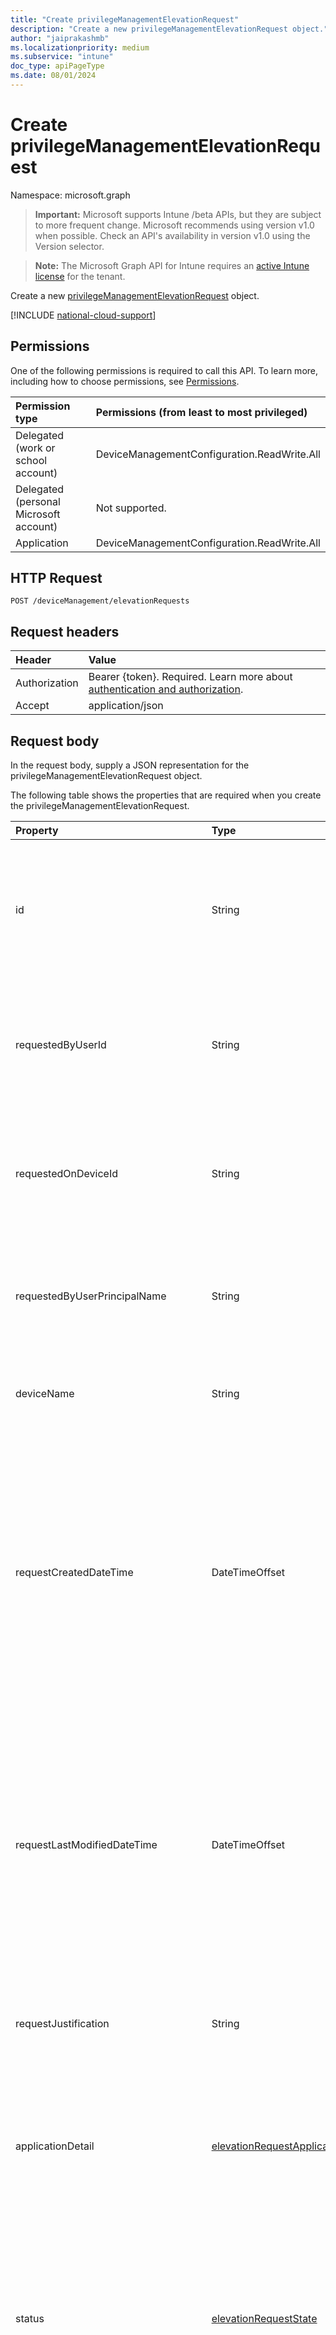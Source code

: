 ```yaml
---
title: "Create privilegeManagementElevationRequest"
description: "Create a new privilegeManagementElevationRequest object."
author: "jaiprakashmb"
ms.localizationpriority: medium
ms.subservice: "intune"
doc_type: apiPageType
ms.date: 08/01/2024
---
```


# Create privilegeManagementElevationRequest

Namespace: microsoft.graph

> **Important:** Microsoft supports Intune /beta APIs, but they are subject to more frequent change. Microsoft recommends using version v1.0 when possible. Check an API's availability in version v1.0 using the Version selector.

> **Note:** The Microsoft Graph API for Intune requires an [active Intune license](https://go.microsoft.com/fwlink/?linkid=839381) for the tenant.

Create a new [privilegeManagementElevationRequest](../resources/intune-epmgraphapiservice-privilegemanagementelevationrequest.md) object.

[!INCLUDE [national-cloud-support](../../includes/all-clouds.md)]

## Permissions
One of the following permissions is required to call this API. To learn more, including how to choose permissions, see [Permissions](/graph/permissions-reference).

|Permission type|Permissions (from least to most privileged)|
|:---|:---|
|Delegated (work or school account)|DeviceManagementConfiguration.ReadWrite.All|
|Delegated (personal Microsoft account)|Not supported.|
|Application|DeviceManagementConfiguration.ReadWrite.All|

## HTTP Request
<!-- {
  "blockType": "ignored"
}
-->
``` http
POST /deviceManagement/elevationRequests
```

## Request headers
|Header|Value|
|:---|:---|
|Authorization|Bearer {token}. Required. Learn more about [authentication and authorization](/graph/auth/auth-concepts).|
|Accept|application/json|

## Request body
In the request body, supply a JSON representation for the privilegeManagementElevationRequest object.

The following table shows the properties that are required when you create the privilegeManagementElevationRequest.

|Property|Type|Description|
|:---|:---|:---|
|id|String|The Unique identifier for elevation requests. This id is assigned at elevation request creation time and is auto generated.For example: 'A482366F-80DA-406F-97DB-E7AAC7DC8BEA'. Returned by default. Read-only|
|requestedByUserId|String|The Azure Active Directory (AAD) identifier of the end user who is requesting this elevation. For example: 'F1A57311-B9EB-45B7-9415-8555E68EDC9E'. Returned by default. Read-only.|
|requestedOnDeviceId|String|The Intune Device Identifier of the managed device used to initiate the elevation request. For example: '90F5F6E8-CA09-4811-97F6-4D0DD532D916'. Returned by default. Read-only.|
|requestedByUserPrincipalName|String|The User Principal Name (UPN) of the end user who requested this elevation. For example: 'user1@contoso.com'. Returned by default. Read-only.|
|deviceName|String|The device name used to initiate the elevation request. For example: 'cotonso-laptop'. Returned by default. Read-only.|
|requestCreatedDateTime|DateTimeOffset|The date and time when the elevation request was submitted/created. The value cannot be modified and is automatically populated when the elevation request is submitted/created. The Timestamp type represents date and time information using ISO 8601 format and is always in UTC time. For example, midnight UTC on Jan 1, 2014 would look like this: '2014-01-01T00:00:00Z'. Returned by default. Read-only.|
|requestLastModifiedDateTime|DateTimeOffset|The date and time when the elevation request was either submitted/created or approved/denied. The value cannot be modified and is automatically populated. The Timestamp type represents date and time information using ISO 8601 format and is always in UTC time. For example, midnight UTC on Jan 1, 2014 would look like this: '2014-01-01T00:00:00Z'. Returned by default. Read-only.|
|requestJustification|String|Justification provided by the end user for the elevation request. For example :'Need to elevate to install microsoft word'. Read-only.|
|applicationDetail|[elevationRequestApplicationDetail](../resources/intune-epmgraphapiservice-elevationrequestapplicationdetail.md)|Details of the application which is being requested to elevate, allowing the admin to understand the identity of the application. It includes file info such as FilePath, FileHash, FilePublisher, and etc. Returned by default. Read-only.|
|status|[elevationRequestState](../resources/intune-epmgraphapiservice-elevationrequeststate.md)|This indicates the current state of the elevation request. Possible values are: 'none', 'pending', 'approved', 'denied' or 'expired'. Defaults to 'none'. Returned by default. Read-only. Possible values are: `none`, `pending`, `approved`, `denied`, `expired`, `unknownFutureValue`, `revoked`, `completed`.|
|reviewCompletedByUserId|String|This is the Azure Active Directory (AAD) user id of the administrator who approved or denied the request. For example: 'F1A57311-B9EB-45B7-9415-8555E68EDC9E'. This field would be String.Empty before the request is either approved or denied. Read-only.|
|reviewCompletedByUserPrincipalName|String|This is the User Principal Name (UPN) of the administrator who approved or denied the request. For example: 'admin@contoso.com'. This field would be String.Empty before the request is either approved or denied. Read-only.|
|reviewCompletedDateTime|DateTimeOffset|The DateTime for which the request was approved or denied. For example, midnight UTC on August 3rd, 2023 would look like this: '2023-08-03T00:00:00Z'. Read-only.|
|requestExpiryDateTime|DateTimeOffset|Expiration set for the request when it was created, regardless of approved or denied status. For example: '2023-08-03T14:24:22Z'. Returned by default. Returned by default. Read-only.|
|reviewerJustification|String|An optional justification provided by approver at approval or denied time. This field will be String.Empty if approver decides to not provide a justification. For example: 'Run this installer today'|



## Response
If successful, this method returns a `201 Created` response code and a [privilegeManagementElevationRequest](../resources/intune-epmgraphapiservice-privilegemanagementelevationrequest.md) object in the response body.

## Example

### Request
Here is an example of the request.
``` http
POST https://graph.microsoft.com/beta/deviceManagement/elevationRequests
Content-type: application/json
Content-length: 1374

{
  "@odata.type": "#microsoft.graph.privilegeManagementElevationRequest",
  "requestedByUserId": "Requested By User Id value",
  "requestedOnDeviceId": "Requested On Device Id value",
  "requestedByUserPrincipalName": "Requested By User Principal Name value",
  "deviceName": "Device Name value",
  "requestCreatedDateTime": "2017-01-01T00:00:35.2743776-08:00",
  "requestLastModifiedDateTime": "2016-12-31T23:58:50.6194179-08:00",
  "requestJustification": "Request Justification value",
  "applicationDetail": {
    "@odata.type": "microsoft.graph.elevationRequestApplicationDetail",
    "fileHash": "File Hash value",
    "fileName": "File Name value",
    "filePath": "File Path value",
    "fileDescription": "File Description value",
    "publisherName": "Publisher Name value",
    "publisherCert": "Publisher Cert value",
    "productName": "Product Name value",
    "productInternalName": "Product Internal Name value",
    "productVersion": "Product Version value"
  },
  "status": "pending",
  "reviewCompletedByUserId": "Review Completed By User Id value",
  "reviewCompletedByUserPrincipalName": "Review Completed By User Principal Name value",
  "reviewCompletedDateTime": "2016-12-31T23:59:07.609607-08:00",
  "requestExpiryDateTime": "2017-01-01T00:02:44.7662751-08:00",
  "reviewerJustification": "Reviewer Justification value"
}
```

### Response
Here is an example of the response. Note: The response object shown here may be truncated for brevity. All of the properties will be returned from an actual call.
``` http
HTTP/1.1 201 Created
Content-Type: application/json
Content-Length: 1423

{
  "@odata.type": "#microsoft.graph.privilegeManagementElevationRequest",
  "id": "3df245af-45af-3df2-af45-f23daf45f23d",
  "requestedByUserId": "Requested By User Id value",
  "requestedOnDeviceId": "Requested On Device Id value",
  "requestedByUserPrincipalName": "Requested By User Principal Name value",
  "deviceName": "Device Name value",
  "requestCreatedDateTime": "2017-01-01T00:00:35.2743776-08:00",
  "requestLastModifiedDateTime": "2016-12-31T23:58:50.6194179-08:00",
  "requestJustification": "Request Justification value",
  "applicationDetail": {
    "@odata.type": "microsoft.graph.elevationRequestApplicationDetail",
    "fileHash": "File Hash value",
    "fileName": "File Name value",
    "filePath": "File Path value",
    "fileDescription": "File Description value",
    "publisherName": "Publisher Name value",
    "publisherCert": "Publisher Cert value",
    "productName": "Product Name value",
    "productInternalName": "Product Internal Name value",
    "productVersion": "Product Version value"
  },
  "status": "pending",
  "reviewCompletedByUserId": "Review Completed By User Id value",
  "reviewCompletedByUserPrincipalName": "Review Completed By User Principal Name value",
  "reviewCompletedDateTime": "2016-12-31T23:59:07.609607-08:00",
  "requestExpiryDateTime": "2017-01-01T00:02:44.7662751-08:00",
  "reviewerJustification": "Reviewer Justification value"
}
```
